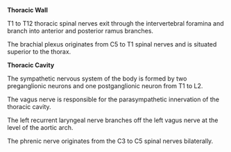 **Thoracic Wall**

T1 to T12 thoracic spinal nerves exit through the intervertebral foramina and branch into anterior and posterior ramus branches.

The brachial plexus originates from C5 to T1 spinal nerves and is situated superior to the thorax.

**Thoracic Cavity**

The sympathetic nervous system of the body is formed by two preganglionic neurons and one postganglionic neuron from T1 to L2.

The vagus nerve is responsible for the parasympathetic innervation of the thoracic cavity.

The left recurrent laryngeal nerve branches off the left vagus nerve at the level of the aortic arch.

The phrenic nerve originates from the C3 to C5 spinal nerves bilaterally.